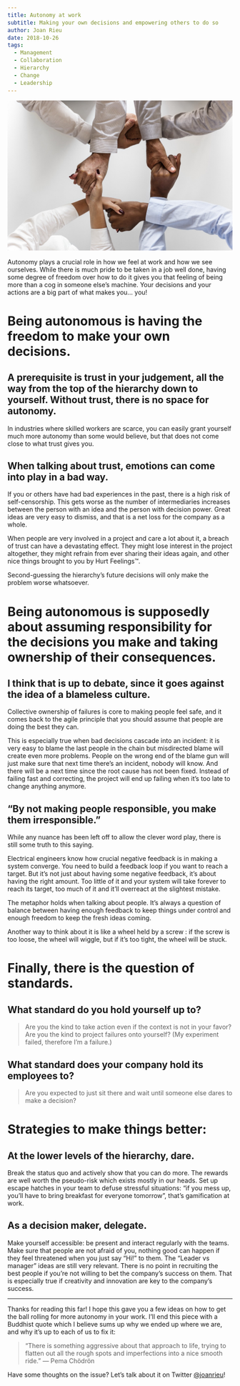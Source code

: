 ```yaml
---
title: Autonomy at work
subtitle: Making your own decisions and empowering others to do so
author: Joan Rieu
date: 2018-10-26
tags:
  - Management
  - Collaboration
  - Hierarchy
  - Change
  - Leadership
---
```


![Diverse business people holding hands (credit: rawpixel on Unsplash)](diverse-business-people-holding-hands.jpeg)

Autonomy plays a crucial role in how we feel at work and how we see ourselves. While there is much pride to be taken in a job well done, having some degree of freedom over how to do it gives you that feeling of being more than a cog in someone else’s machine. Your decisions and your actions are a big part of what makes you… you!

# Being autonomous is having the freedom to make your own decisions.

## A prerequisite is trust in your judgement, all the way from the top of the hierarchy down to yourself. Without trust, there is no space for autonomy.

In industries where skilled workers are scarce, you can easily grant yourself much more autonomy than some would believe, but that does not come close to what trust gives you.

## When talking about trust, emotions can come into play in a bad way.

If you or others have had bad experiences in the past, there is a high risk of self-censorship. This gets worse as the number of intermediaries increases between the person with an idea and the person with decision power. Great ideas are very easy to dismiss, and that is a net loss for the company as a whole.

When people are very involved in a project and care a lot about it, a breach of trust can have a devastating effect. They might lose interest in the project altogether, they might refrain from ever sharing their ideas again, and other nice things brought to you by Hurt Feelings™.

Second-guessing the hierarchy’s future decisions will only make the problem worse whatsoever.

# Being autonomous is supposedly about assuming responsibility for the decisions you make and taking ownership of their consequences.

## I think that is up to debate, since it goes against the idea of a blameless culture.

Collective ownership of failures is core to making people feel safe, and it comes back to the agile principle that you should assume that people are doing the best they can.

This is especially true when bad decisions cascade into an incident: it is very easy to blame the last people in the chain but misdirected blame will create even more problems. People on the wrong end of the blame gun will just make sure that next time there’s an incident, nobody will know. And there will be a next time since the root cause has not been fixed. Instead of failing fast and correcting, the project will end up failing when it’s too late to change anything anymore.

## “By not making people responsible, you make them irresponsible.”

While any nuance has been left off to allow the clever word play, there is still some truth to this saying.

Electrical engineers know how crucial negative feedback is in making a system converge. You need to build a feedback loop if you want to reach a target. But it’s not just about having some negative feedback, it’s about having the right amount. Too little of it and your system will take forever to reach its target, too much of it and it’ll overreact at the slightest mistake.

The metaphor holds when talking about people. It’s always a question of balance between having enough feedback to keep things under control and enough freedom to keep the fresh ideas coming.

Another way to think about it is like a wheel held by a screw : if the screw is too loose, the wheel will wiggle, but if it’s too tight, the wheel will be stuck.

# Finally, there is the question of standards.

## What standard do you hold yourself up to?

> Are you the kind to take action even if the context is not in your favor?
> Are you the kind to project failures onto yourself? (My experiment failed, therefore I’m a failure.)

## What standard does your company hold its employees to?

> Are you expected to just sit there and wait until someone else dares to make a decision?

# Strategies to make things better:

## At the lower levels of the hierarchy, dare.

Break the status quo and actively show that you can do more. The rewards are well worth the pseudo-risk which exists mostly in our heads. Set up escape hatches in your team to defuse stressful situations: “if you mess up, you’ll have to bring breakfast for everyone tomorrow”, that’s gamification at work.

## As a decision maker, delegate.

Make yourself accessible: be present and interact regularly with the teams. Make sure that people are not afraid of you, nothing good can happen if they feel threatened when you just say “Hi!” to them. The “Leader vs manager” ideas are still very relevant. There is no point in recruiting the best people if you’re not willing to bet the company’s success on them. That is especially true if creativity and innovation are key to the company’s success.

---

Thanks for reading this far! I hope this gave you a few ideas on how to get the ball rolling for more autonomy in your work. I’ll end this piece with a Buddhist quote which I believe sums up why we ended up where we are, and why it’s up to each of us to fix it:

> “There is something aggressive about that approach to life, trying to flatten out all the rough spots and imperfections into a nice smooth ride.” ― Pema Chödrön

Have some thoughts on the issue? Let’s talk about it on Twitter [@joanrieu](https://twitter.com/joanrieu)!
